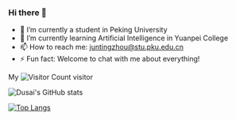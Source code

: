 ### Hi there 👋


- 🔭 I’m currently a student in Peking University
- 🌱 I’m currently learning Artificial Intelligence in Yuanpei College
- 📫 How to reach me: juntingzhou@stu.pku.edu.cn
- ⚡ Fun fact: Welcome to chat with me about everything!

My
![Visitor Count](https://profile-counter.glitch.me/zjtPKU/count.svg)
visitor

![Dusai's GitHub stats](https://github-readme-stats.vercel.app/api?username=zjtPKU)

[![Top Langs](https://github-readme-stats.vercel.app/api/top-langs/?username=zjtPKU&layout=compact)](https://github.com/zjtPKU/github-readme-stats)
